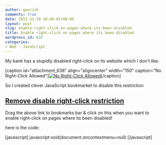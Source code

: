 ```yaml
---
author: gaurish
comments: true
date: 2011-12-29 10:46:03+00:00
layout: post
slug: enable-right-click-on-pages-where-its-been-disabled
title: Enable right-click on pages where its been disabled
wordpress_id: 637
categories:
- Web - JavaScript
---
```


My bank has a stupidly disabled right-click on its website which I don't like.

[caption id="attachment_638" align="aligncenter" width="150" caption="No Right-Click Allowed"][![No Right-Click Allowed](http://www.gaurishsharma.com/wp-content/uploads/2011/12/Capture-150x150.png)](http://www.gaurishsharma.com/wp-content/uploads/2011/12/Capture.png)[/caption]

So I created clever JavaScript bookmarket to disable this restriction


## [Remove disable right-click restriction](javascript:void(document.oncontextmenu=null))


Drag the above link to bookmarks bar & click on this when you want to enable right-click on pages where its been disabled!

here is the code:

[javascript]
javascript:void(document.oncontextmenu=null)
[/javascript]
